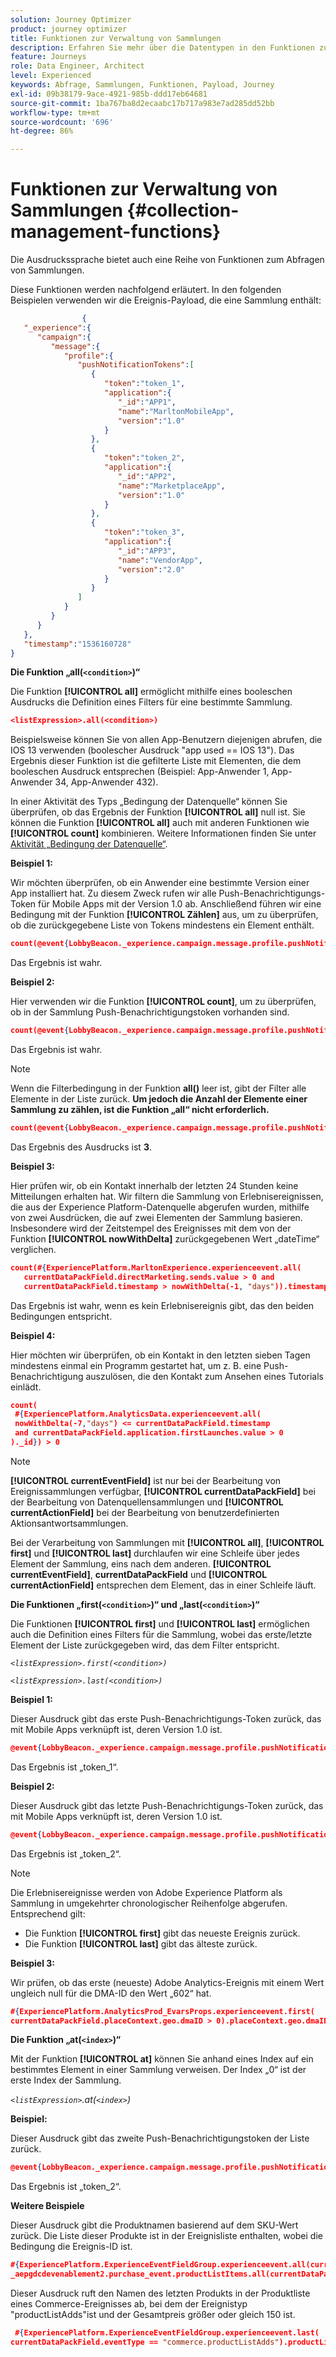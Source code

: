 ```yaml
---
solution: Journey Optimizer
product: journey optimizer
title: Funktionen zur Verwaltung von Sammlungen
description: Erfahren Sie mehr über die Datentypen in den Funktionen zur Verwaltung von Sammlungen
feature: Journeys
role: Data Engineer, Architect
level: Experienced
keywords: Abfrage, Sammlungen, Funktionen, Payload, Journey
exl-id: 09b38179-9ace-4921-985b-ddd17eb64681
source-git-commit: 1ba767ba8d2ecaabc17b717a983e7ad285dd52bb
workflow-type: tm+mt
source-wordcount: '696'
ht-degree: 86%

---
```


# Funktionen zur Verwaltung von Sammlungen {#collection-management-functions}

Die Ausdruckssprache bietet auch eine Reihe von Funktionen zum Abfragen von Sammlungen.

Diese Funktionen werden nachfolgend erläutert. In den folgenden Beispielen verwenden wir die Ereignis-Payload, die eine Sammlung enthält:

```json
                { 
   "_experience":{ 
      "campaign":{ 
         "message":{ 
            "profile":{ 
               "pushNotificationTokens":[ 
                  { 
                     "token":"token_1",
                     "application":{ 
                        "_id":"APP1",
                        "name":"MarltonMobileApp",
                        "version":"1.0"
                     }
                  },
                  { 
                     "token":"token_2",
                     "application":{ 
                        "_id":"APP2",
                        "name":"MarketplaceApp",
                        "version":"1.0"
                     }
                  },
                  { 
                     "token":"token_3",
                     "application":{ 
                        "_id":"APP3",
                        "name":"VendorApp",
                        "version":"2.0"
                     }
                  }
               ]
            }
         }
      }
   },
   "timestamp":"1536160728"
}
```

**Die Funktion „all(`<condition>`)“**

Die Funktion **[!UICONTROL all]** ermöglicht mithilfe eines booleschen Ausdrucks die Definition eines Filters für eine bestimmte Sammlung.

```json
<listExpression>.all(<condition>)
```

Beispielsweise können Sie von allen App-Benutzern diejenigen abrufen, die IOS 13 verwenden (boolescher Ausdruck &quot;app used == IOS 13&quot;). Das Ergebnis dieser Funktion ist die gefilterte Liste mit Elementen, die dem booleschen Ausdruck entsprechen (Beispiel: App-Anwender 1, App-Anwender 34, App-Anwender 432).

In einer Aktivität des Typs „Bedingung der Datenquelle“ können Sie überprüfen, ob das Ergebnis der Funktion **[!UICONTROL all]** null ist. Sie können die Funktion **[!UICONTROL all]** auch mit anderen Funktionen wie **[!UICONTROL count]** kombinieren. Weitere Informationen finden Sie unter [Aktivität „Bedingung der Datenquelle“](../condition-activity.md#data_source_condition).

**Beispiel 1:**

Wir möchten überprüfen, ob ein Anwender eine bestimmte Version einer App installiert hat. Zu diesem Zweck rufen wir alle Push-Benachrichtigungs-Token für Mobile Apps mit der Version 1.0 ab. Anschließend führen wir eine Bedingung mit der Funktion **[!UICONTROL Zählen]** aus, um zu überprüfen, ob die zurückgegebene Liste von Tokens mindestens ein Element enthält.

```json
count(@event{LobbyBeacon._experience.campaign.message.profile.pushNotificationTokens.all(currentEventField.application.version == "1.0").token}) > 0
```

Das Ergebnis ist wahr.

**Beispiel 2:**

Hier verwenden wir die Funktion **[!UICONTROL count]**, um zu überprüfen, ob in der Sammlung Push-Benachrichtigungstoken vorhanden sind.

```json
count(@event{LobbyBeacon._experience.campaign.message.profile.pushNotificationTokens.all().token}) > 0
```

Das Ergebnis ist wahr.

<!--Alternatively, you can check if there is no token in the collection:

   ```json
   count(@event{LobbyBeacon._experience.campaign.message.profile.pushNotificationTokens.all().token}) == 0
   ```

The result will be false.

Here we use the count function in a condition to count the number of push notification tokens in the event.

`count(@event{LobbyBeacon._experience.campaign.message.profile.pushNotificationTokens.all().token})`

The result is true.

Note that when the condition in the **all()** function is empty, the filter will return all the elements in the list. Hence, the expression above is equivalent to:

`count(@event{LobbyBeacon._experience.campaign.message.profile.pushNotificationTokens.application.name})`

In both cases, the result of the expression is **3**.

A query of experience events recorded on the Adobe Experience Platform may or may not include the current event that triggered the current Journey. This will depend on the relative processing time with which [!DNL Journey Orchestration] sees an event and started evaluating conditions, versus the time it takes for that event to be ingested into the Adobe Experience Platform. For example, when using the .all() syntax to query experience events from the Adobe Experience Platform, we recommend enforcing the exclusion of the current event (by requiring an
earlier timestamp) in order to only consider prior events.-->

>[!NOTE]
>
>Wenn die Filterbedingung in der Funktion **all()** leer ist, gibt der Filter alle Elemente in der Liste zurück. **Um jedoch die Anzahl der Elemente einer Sammlung zu zählen, ist die Funktion „all“ nicht erforderlich.**


```json
count(@event{LobbyBeacon._experience.campaign.message.profile.pushNotificationTokens.token})
```

Das Ergebnis des Ausdrucks ist **3**.

**Beispiel 3:**

Hier prüfen wir, ob ein Kontakt innerhalb der letzten 24 Stunden keine Mitteilungen erhalten hat. Wir filtern die Sammlung von Erlebnisereignissen, die aus der Experience Platform-Datenquelle abgerufen wurden, mithilfe von zwei Ausdrücken, die auf zwei Elementen der Sammlung basieren. Insbesondere wird der Zeitstempel des Ereignisses mit dem von der Funktion **[!UICONTROL nowWithDelta]** zurückgegebenen Wert „dateTime“ verglichen.

```json
count(#{ExperiencePlatform.MarltonExperience.experienceevent.all(
   currentDataPackField.directMarketing.sends.value > 0 and
   currentDataPackField.timestamp > nowWithDelta(-1, "days")).timestamp}) == 0
```

Das Ergebnis ist wahr, wenn es kein Erlebnisereignis gibt, das den beiden Bedingungen entspricht.

**Beispiel 4:**

Hier möchten wir überprüfen, ob ein Kontakt in den letzten sieben Tagen mindestens einmal ein Programm gestartet hat, um z. B. eine Push-Benachrichtigung auszulösen, die den Kontakt zum Ansehen eines Tutorials einlädt.

```json
count(
 #{ExperiencePlatform.AnalyticsData.experienceevent.all(
 nowWithDelta(-7,"days") <= currentDataPackField.timestamp
 and currentDataPackField.application.firstLaunches.value > 0
)._id}) > 0
```

<!--**"All + Count" example 4:** here we use the count function in a boolean expression to see if there is push notification tokens in the collection.

`count(@event{LobbyBeacon._experience.campaign.message.profile.pushNotificationTokens.all().application.name}) > 0`

The result will be:

`true`

Alternatively, you can check if there is NO token in the collection:

`count(@event{LobbyBeacon._experience.campaign.message.profile.pushNotificationTokens.all().application.name}) =0`

The result will be:

`false`-->

>[!NOTE]
>
>**[!UICONTROL currentEventField]** ist nur bei der Bearbeitung von Ereignissammlungen verfügbar, **[!UICONTROL currentDataPackField]** bei der Bearbeitung von Datenquellensammlungen und **[!UICONTROL currentActionField]** bei der Bearbeitung von benutzerdefinierten Aktionsantwortsammlungen.
>
>Bei der Verarbeitung von Sammlungen mit **[!UICONTROL all]**, **[!UICONTROL first]** und **[!UICONTROL last]** durchlaufen wir eine Schleife über jedes Element der Sammlung, eins nach dem anderen. **[!UICONTROL currentEventField]**, **currentDataPackField** und **[!UICONTROL currentActionField]** entsprechen dem Element, das in einer Schleife läuft.

**Die Funktionen „first(`<condition>`)“ und „last(`<condition>`)“**

Die Funktionen **[!UICONTROL first]** und **[!UICONTROL last]** ermöglichen auch die Definition eines Filters für die Sammlung, wobei das erste/letzte Element der Liste zurückgegeben wird, das dem Filter entspricht.

_`<listExpression>.first(<condition>)`_

_`<listExpression>.last(<condition>)`_

**Beispiel 1:**

Dieser Ausdruck gibt das erste Push-Benachrichtigungs-Token zurück, das mit Mobile Apps verknüpft ist, deren Version 1.0 ist.

```json
@event{LobbyBeacon._experience.campaign.message.profile.pushNotificationTokens.first(currentEventField.application.version == "1.0").token
```

Das Ergebnis ist „token_1“.

**Beispiel 2:**

Dieser Ausdruck gibt das letzte Push-Benachrichtigungs-Token zurück, das mit Mobile Apps verknüpft ist, deren Version 1.0 ist.

```json
@event{LobbyBeacon._experience.campaign.message.profile.pushNotificationTokens.last(currentEventField.application.version == "1.0").token}
```

Das Ergebnis ist „token_2“.

>[!NOTE]
>
>Die Erlebnisereignisse werden von Adobe Experience Platform als Sammlung in umgekehrter chronologischer Reihenfolge abgerufen. Entsprechend gilt:
>
>* Die Funktion **[!UICONTROL first]** gibt das neueste Ereignis zurück.
>* Die Funktion **[!UICONTROL last]** gibt das älteste zurück.

**Beispiel 3:**

Wir prüfen, ob das erste (neueste) Adobe Analytics-Ereignis mit einem Wert ungleich null für die DMA-ID den Wert „602“ hat.

```json
#{ExperiencePlatform.AnalyticsProd_EvarsProps.experienceevent.first(
currentDataPackField.placeContext.geo.dmaID > 0).placeContext.geo.dmaID} == 602
```

**Die Funktion „at(`<index>`)“**

Mit der Funktion **[!UICONTROL at]** können Sie anhand eines Index auf ein bestimmtes Element in einer Sammlung verweisen.
Der Index „0“ ist der erste Index der Sammlung.

_`<listExpression>`.at(`<index>`)_

**Beispiel:**

Dieser Ausdruck gibt das zweite Push-Benachrichtigungstoken der Liste zurück.

```json
@event{LobbyBeacon._experience.campaign.message.profile.pushNotificationTokens.at(1).token}
```

Das Ergebnis ist „token_2“.

**Weitere Beispiele**

Dieser Ausdruck gibt die Produktnamen basierend auf dem SKU-Wert zurück. Die Liste dieser Produkte ist in der Ereignisliste enthalten, wobei die Bedingung die Ereignis-ID ist.

```json
#{ExperiencePlatform.ExperienceEventFieldGroup.experienceevent.all(currentDataPackField._aepgdcdevenablement2.purchase_event.receipt_nbr == "10-337-4016"). 
_aepgdcdevenablement2.purchase_event.productListItems.all(currentDataPackField.SKU == "AB17 1234 1775 19DT B4DR 8HDK 762").name}
```

Dieser Ausdruck ruft den Namen des letzten Produkts in der Produktliste eines Commerce-Ereignisses ab, bei dem der Ereignistyp &quot;productListAdds&quot;ist und der Gesamtpreis größer oder gleich 150 ist.

```json
 #{ExperiencePlatform.ExperienceEventFieldGroup.experienceevent.last(
currentDataPackField.eventType == "commerce.productListAdds").productListItems.last(currentDataPackField.priceTotal >= 150).name}
```
